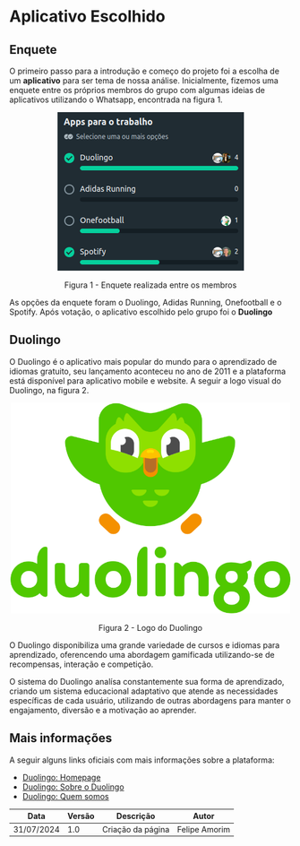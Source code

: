 # Aplicativo Escolhido

## Enquete

O primeiro passo para a introdução e começo do projeto foi a escolha de um **aplicativo** para ser tema de nossa análise. Inicialmente, fizemos uma enquete entre os próprios membros do grupo com algumas ideias de aplicativos utilizando o Whatsapp, encontrada na figura 1.

<center>
  <img src="/../assets/images/enquete-aplicativo.png"/>
  <p>Figura 1 - Enquete realizada entre os membros</p>
</center>

As opções da enquete foram o Duolingo, Adidas Running, Onefootball e o Spotify. Após votação, o aplicativo escolhido pelo grupo foi o **Duolingo**

## Duolingo

O Duolingo é o aplicativo mais popular do mundo para o aprendizado de idiomas gratuito, seu lançamento aconteceu no ano de 2011 e a plataforma está disponível para aplicativo mobile e website. A seguir a logo visual do Duolingo, na figura 2.

<center>
  <img width="500px" src="/../assets/images/duolingo-portrait.svg"/>
  <p>Figura 2 - Logo do Duolingo</p>
</center>

O Duolingo disponibiliza uma grande variedade de cursos e idiomas para aprendizado, oferencendo uma abordagem gamificada utilizando-se de recompensas, interação e competição.

O sistema do Duolingo analísa constantemente sua forma de aprendizado, criando um sistema educacional adaptativo que atende as necessidades específicas de cada usuário, utilizando de outras abordagens para manter o engajamento, diversão e a motivação ao aprender.

## Mais informações

A seguir alguns links oficiais com mais informações sobre a plataforma:

- [Duolingo: Homepage](https://pt.duolingo.com/)
- [Duolingo: Sobre o Duolingo](https://support.duolingo.com/hc/pt-br/categories/200280540-Sobre-o-Duolingo)
- [Duolingo: Quem somos](https://pt.duolingo.com/info)

| Data | Versão | Descrição | Autor |
| ---- | ------ | --------- | ----- |
| 31/07/2024 | 1.0 | Criação da página | Felipe Amorim |